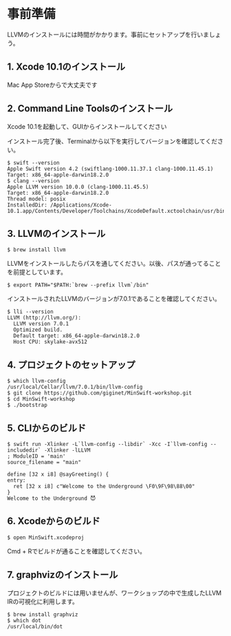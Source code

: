 # 事前準備

LLVMのインストールには時間がかかります。事前にセットアップを行いましょう。

## 1. Xcode 10.1のインストール

Mac App Storeからで大丈夫です

## 2. Command Line Toolsのインストール

Xcode 10.1を起動して、GUIからインストールしてください

インストール完了後、Terminalから以下を実行してバージョンを確認してください。

```console
$ swift --version
Apple Swift version 4.2 (swiftlang-1000.11.37.1 clang-1000.11.45.1)
Target: x86_64-apple-darwin18.2.0
$ clang --version
Apple LLVM version 10.0.0 (clang-1000.11.45.5)
Target: x86_64-apple-darwin18.2.0
Thread model: posix
InstalledDir: /Applications/Xcode-10.1.app/Contents/Developer/Toolchains/XcodeDefault.xctoolchain/usr/bin
```

## 3. LLVMのインストール

```console
$ brew install llvm
```

LLVMをインストールしたらパスを通してください。以後、パスが通ってることを前提としています。

```console
$ export PATH="$PATH:`brew --prefix llvm`/bin"
```

インストールされたLLVMのバージョンが7.0.1であることを確認してください。

```console
$ lli --version
LLVM (http://llvm.org/):
  LLVM version 7.0.1
  Optimized build.
  Default target: x86_64-apple-darwin18.2.0
  Host CPU: skylake-avx512
```

## 4. プロジェクトのセットアップ

```console
$ which llvm-config
/usr/local/Cellar/llvm/7.0.1/bin/llvm-config
$ git clone https://github.com/giginet/MinSwift-workshop.git
$ cd MinSwift-workshop
$ ./bootstrap
```

## 5. CLIからのビルド

```console
$ swift run -Xlinker -L`llvm-config --libdir` -Xcc -I`llvm-config --includedir` -Xlinker -lLLVM
; ModuleID = 'main'
source_filename = "main"

define [32 x i8] @sayGreeting() {
entry:
  ret [32 x i8] c"Welcome to the Underground \F0\9F\98\88\00"
}
Welcome to the Underground 😈
```

## 6. Xcodeからのビルド

```
$ open MinSwift.xcodeproj
```

Cmd + Rでビルドが通ることを確認してください。

## 7. graphvizのインストール

プロジェクトのビルドには用いませんが、ワークショップの中で生成したLLVM IRの可視化に利用します。

```console
$ brew install graphviz
$ which dot
/usr/local/bin/dot
```
